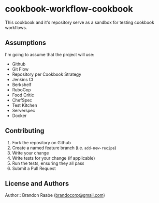 # cookbook-workflow-cookbook

This cookbook and it's repository serve as a sandbox for testing cookbook workflows.

## Assumptions

I'm going to assume that the project will use:

 - Github
 - Git Flow
 - Repository per Cookbook Strategy
 - Jenkins CI
 - Berkshelf
 - RuboCop
 - Food Critic
 - ChefSpec
 - Test Kitchen
 - Serverspec
 - Docker

## Contributing

1. Fork the repository on Github
2. Create a named feature branch (i.e. `add-new-recipe`)
3. Write your change
4. Write tests for your change (if applicable)
5. Run the tests, ensuring they all pass
6. Submit a Pull Request

## License and Authors

Author:: Brandon Raabe (<brandocorp@gmail.com>)
